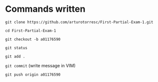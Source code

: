 # Commands written

`git clone https://github.com/arturotorresc/First-Partial-Exam-1.git`

`cd First-Partial-Exam-1`

`git checkout -b a01176590`

`git status`

`git add .`

`git commit` (write message in VIM)

`git push origin a01176590`

